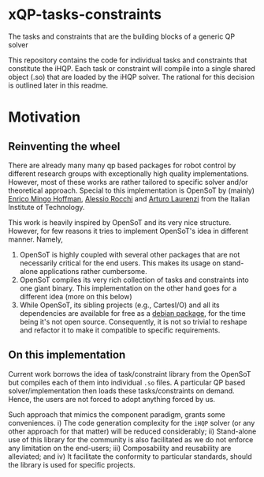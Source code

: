 # xQP-tasks-constraints
The tasks and constraints that are the building blocks of a generic QP solver

This repository contains the code for individual tasks and constraints
that constitute the iHQP. Each task or constraint will compile into a
single shared object (.so) that are loaded by the iHQP solver. The
rational for this decision is outlined later in this readme.

# Motivation

## Reinventing the wheel
There are already many many qp based packages for robot control by
different research groups with exceptionally high quality
implementations. However, most of these works are rather tailored to
specific solver and/or theoretical approach. Special to this
implementation is OpenSoT by (mainly) [Enrico Mingo
Hoffman](https://github.com/EnricoMingo), [Alessio
Rocchi](https://github.com/arocchi) and [Arturo
Laurenzi](https://github.com/alaurenzi) from the Italian Institute of
Technology.

This work is heavily inspired by OpenSoT and its very nice structure.
However, for few reasons it tries to implement OpenSoT's idea in
different manner. Namely,
1. OpenSoT is highly coupled with several other packages that are not
   necessarily critical for the end users. This makes its usage on
   stand-alone applications rather cumbersome.
2. OpenSoT compiles its very rich collection of tasks and constraints
   into one giant binary. This implementation on the other hand goes
   for a different idea (more on this below)
3. While OpenSoT, its sibling projects (e.g., CartesI/O) and all its
   dependencies are available for free as a [debian
   package](https://github.com/ADVRHumanoids/XBotControl), for the
   time being it's not open source. Consequently, it is not so trivial
   to reshape and refactor it to make it compatible to specific
   requirements.

## On this implementation
Current work borrows the idea of task/constraint library from the
OpenSoT but compiles each of them into individual `.so` files. A
particular QP based solver/implementation then loads these
tasks/constraints on demand. Hence, the users are not forced to adopt
anything forced by us.

Such approach that mimics the component paradigm, grants some
conveniences. i) The code generation complexity for the `iHQP` solver
(or any other approach for that matter) will be reduced considerably;
ii) Stand-alone use of this library for the community is also
facilitated as we do not enforce any limitation on the end-users; iii)
Composability and reusability are alleviated; and iv) It facilitate
the conformity to particular standards, should the library is used for
specific projects.
